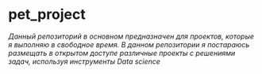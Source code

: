 # pet_project

*Данный репозиторий в основном предназначен для проектов, которые я выполняю в свободное время. В данном репозитории я постараюсь размещать в открытом доступе различные проекты с решениями задач, используя инструменты Data science*
